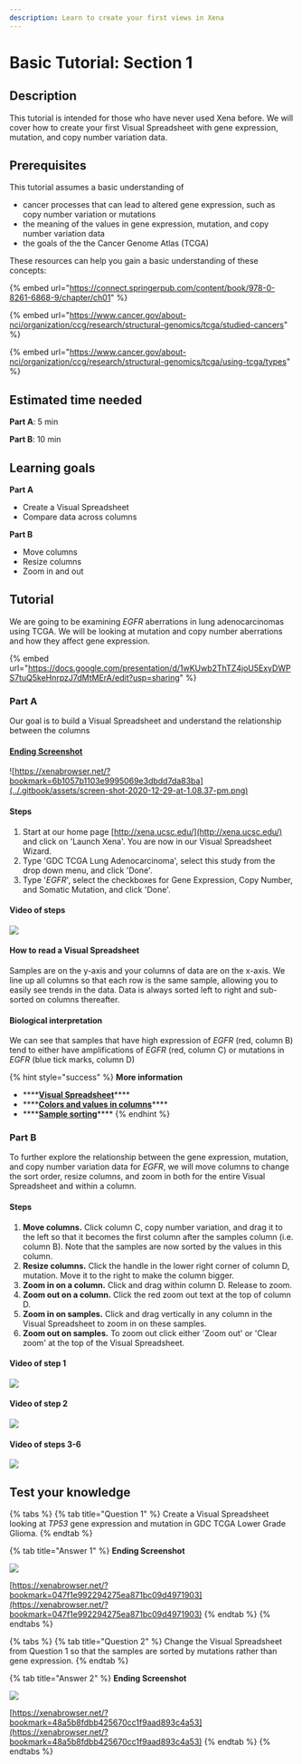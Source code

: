 ```yaml
---
description: Learn to create your first views in Xena
---
```


# Basic Tutorial: Section 1

## Description

This tutorial is intended for those who have never used Xena before. We will cover how to create your first Visual Spreadsheet with gene expression, mutation, and copy number variation data.

## Prerequisites

This tutorial assumes a basic understanding of 

* cancer processes that can lead to altered gene expression, such as copy number variation or mutations
* the meaning of the values in gene expression, mutation, and copy number variation data
* the goals of the the Cancer Genome Atlas \(TCGA\)

These resources can help you gain a basic understanding of these concepts:

{% embed url="https://connect.springerpub.com/content/book/978-0-8261-6868-9/chapter/ch01" %}

{% embed url="https://www.cancer.gov/about-nci/organization/ccg/research/structural-genomics/tcga/studied-cancers" %}

{% embed url="https://www.cancer.gov/about-nci/organization/ccg/research/structural-genomics/tcga/using-tcga/types" %}

## Estimated time needed

**Part A**: 5 min

**Part B**: 10 min

## Learning goals

**Part A**

* Create a Visual Spreadsheet
* Compare data across columns

**Part B**

* Move columns
* Resize columns
* Zoom in and out

## Tutorial

We are going to be examining _EGFR_ aberrations in lung adenocarcinomas using TCGA. We will be looking at mutation and copy number aberrations and how they affect gene expression.

{% embed url="https://docs.google.com/presentation/d/1wKUwb2ThTZ4joU5ExyDWPS7tuQ5keHnrpzJ7dMtMErA/edit?usp=sharing" %}

### Part A

Our goal is to build a Visual Spreadsheet and understand the relationship between the columns

#### [Ending Screenshot](https://xenabrowser.net/?bookmark=6b1057b1103e9995069e3dbdd7da83ba)

![https://xenabrowser.net/?bookmark=6b1057b1103e9995069e3dbdd7da83ba](../.gitbook/assets/screen-shot-2020-12-29-at-1.08.37-pm.png)

#### Steps

1. Start at our home page [http://xena.ucsc.edu/](http://xena.ucsc.edu/) and click on 'Launch Xena'. You are now in our Visual Spreadsheet Wizard.
2. Type 'GDC TCGA Lung Adenocarcinoma', select this study from the drop down menu, and click 'Done'.
3. Type '_EGFR_', select the checkboxes for Gene Expression, Copy Number, and Somatic Mutation, and click 'Done'.

#### Video of steps

![](../.gitbook/assets/basictutorialpart1a.gif)

#### How to read a Visual Spreadsheet

Samples are on the y-axis and your columns of data are on the x-axis. We line up all columns so that each row is the same sample, allowing you to easily see trends in the data. Data is always sorted left to right and sub-sorted on columns thereafter.

#### Biological interpretation

We can see that samples that have high expression of _EGFR_ \(red, column B\) tend to either have amplifications of _EGFR_ \(red,  column C\) or mutations in _EGFR_ \(blue tick marks, column D\)

{% hint style="success" %}
**More information**

* \*\*\*\*[**Visual Spreadsheet**](../overview-of-features/visual-spreadsheet/#after-you-made-a-visual-spreadsheet)\*\*\*\*
* \*\*\*\*[**Colors and values in columns**](../overview-of-features/visual-spreadsheet/#data-values)\*\*\*\*
* \*\*\*\*[**Sample sorting**](../overview-of-features/visual-spreadsheet/#sample-sorting)\*\*\*\*
{% endhint %}

### Part B

To further explore the relationship between the gene expression, mutation, and copy number variation data for _EGFR_, we will move columns to change the sort order, resize columns, and zoom in both for the entire Visual Spreadsheet and within a column.

#### Steps

1. **Move columns.** Click column C, copy number variation, and drag it to the left so that it becomes the first column after the samples column \(i.e. column B\). Note that the samples are now sorted by the values in this column.
2. **Resize columns.** Click the handle in the lower right corner of column D, mutation. Move it to the right to make the column bigger. 
3. **Zoom in on a column.** Click and drag within column D. Release to zoom.
4. **Zoom out on a column.** Click the red zoom out text at the top of column D.
5. **Zoom in on samples.** Click and drag vertically in any column in the Visual Spreadsheet to zoom in on these samples.
6. **Zoom out on samples.** To zoom out click either 'Zoom out' or 'Clear zoom' at the top of the Visual Spreadsheet.

#### Video of step 1

![](../.gitbook/assets/basictutorials1ba.gif)

#### Video of step 2

![](../.gitbook/assets/basictutorials1bb.gif)

#### Video of steps 3-6

![](../.gitbook/assets/basictutorials1bc.gif)

## Test your knowledge

{% tabs %}
{% tab title="Question 1" %}
Create a Visual Spreadsheet looking at _TP53_ gene expression and mutation in GDC TCGA Lower Grade Glioma.
{% endtab %}

{% tab title="Answer 1" %}
**Ending Screenshot**

![](../.gitbook/assets/screen-shot-2020-12-29-at-2.42.24-pm.png)

[https://xenabrowser.net/?bookmark=047f1e992294275ea871bc09d4971903](https://xenabrowser.net/?bookmark=047f1e992294275ea871bc09d4971903)
{% endtab %}
{% endtabs %}

{% tabs %}
{% tab title="Question 2" %}
Change the Visual Spreadsheet from Question 1 so that the samples are sorted by mutations rather than gene expression.
{% endtab %}

{% tab title="Answer 2" %}
**Ending Screenshot**

![](../.gitbook/assets/screen-shot-2020-12-29-at-2.44.52-pm.png)

[https://xenabrowser.net/?bookmark=48a5b8fdbb425670cc1f9aad893c4a53](https://xenabrowser.net/?bookmark=48a5b8fdbb425670cc1f9aad893c4a53)
{% endtab %}
{% endtabs %}

